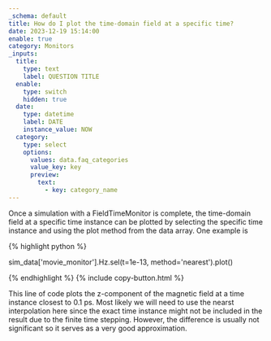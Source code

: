 ```yaml
---
_schema: default
title: How do I plot the time-domain field at a specific time?
date: 2023-12-19 15:14:00
enable: true
category: Monitors
_inputs:
  title:
    type: text
    label: QUESTION TITLE
  enable:
    type: switch
    hidden: true
  date:
    type: datetime
    label: DATE
    instance_value: NOW
  category:
    type: select
    options:
      values: data.faq_categories
      value_key: key
      preview:
        text:
          - key: category_name
---
```

Once a simulation with a FieldTimeMonitor is complete, the time-domain field at a specific time instance can be plotted by selecting the specific time instance and using the plot method from the data array. One example is

<div markdown class="code-snippet">{% highlight python %}

sim_data['movie_monitor'].Hz.sel(t=1e-13, method='nearest').plot()

{% endhighlight %}
{% include copy-button.html %}
</div>

This line of code plots the z-component of the magnetic field at a time instance closest to 0.1 ps. Most likely we will need to use the nearst interpolation here since the exact time instance might not be included in the result due to the finite time stepping. However, the difference is usually not significant so it serves as a very good approximation.&nbsp;